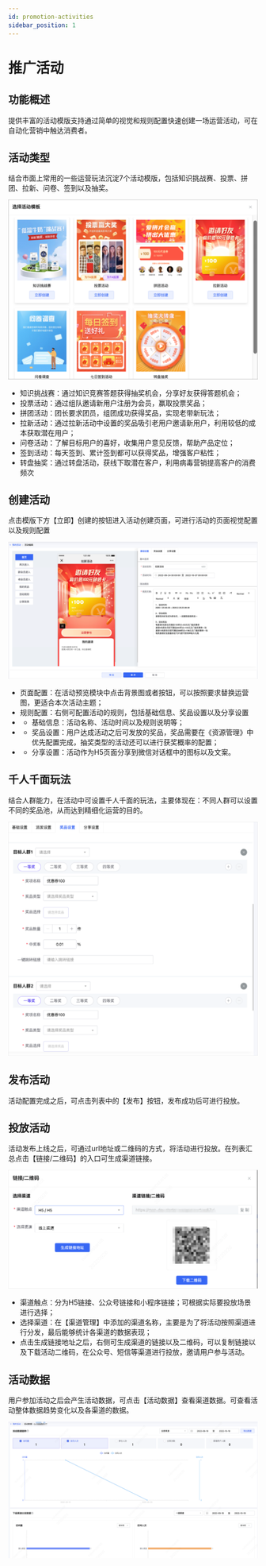 ```yaml
---
id: promotion-activities
sidebar_position: 1
---
```


# 推广活动

## 功能概述

提供丰富的活动模版支持通过简单的视觉和规则配置快速创建一场运营活动，可在自动化营销中触达消费者。

## 活动类型

结合市面上常用的一些运营玩法沉淀7个活动模版，包括知识挑战赛、投票、拼团、拉新、问卷、签到以及抽奖。

![图 36](/img/5cab9f96277ab3077272eb873bec98a99ceaa4ece66eedb7b76db57bc1706959.png)

- 知识挑战赛：通过知识竞赛答题获得抽奖机会，分享好友获得答题机会；
- 投票活动：通过组队邀请新用户注册为会员，赢取投票奖品；
- 拼团活动：团长要求团员，组团成功获得奖品，实现老带新玩法；
- 拉新活动：通过拉新活动中设置的奖品吸引老用户邀请新用户，利用较低的成本获取潜在用户；
- 问卷活动：了解目标用户的喜好，收集用户意见反馈，帮助产品定位；
- 签到活动：每天签到、累计签到都可以获得奖品，增强客户粘性；
- 转盘抽奖：通过转盘活动，获线下取潜在客户，利用病毒营销提高客户的消费频次

## 创建活动

点击模版下方【立即】创建的按钮进入活动创建页面，可进行活动的页面视觉配置以及规则配置

 ![图 38](/img/48a67fee74a413619ac882c759a762f3466fb864e534a66daa0c833934c20065.png)

- 页面配置：在活动预览模块中点击背景图或者按钮，可以按照要求替换运营图，更适合本次活动主题；
- 规则配置：右侧可配置活动的规则，包括基础信息、奖品设置以及分享设置
- - 基础信息：活动名称、活动时间以及规则说明等；
- - 奖品设置：用户达成活动之后可发放的奖品，奖品需要在《资源管理》中优先配置完成，抽奖类型的活动还可以进行获奖概率的配置；
- - 分享设置：活动作为H5页面分享到微信对话框中的图标以及文案。

## 千人千面玩法

结合人群能力，在活动中可设置千人千面的玩法，主要体现在：不同人群可以设置不同的奖品池，从而达到精细化运营的目的。

 ![图 39](/img/1d762ad3b21e67e4fe85010dd24ba6138eb9d34d62327e2ae9d78775505f0401.png)

## 发布活动

活动配置完成之后，可点击列表中的【发布】按钮，发布成功后可进行投放。

## 投放活动

活动发布上线之后，可通过url地址或二维码的方式，将活动进行投放。在列表汇总点击【链接/二维码】的入口可生成渠道链接。

![图 40](/img/99aa2b0cd0dfaa3394a4b2f3b50393e55bbd60601321c0433f548803e80fb12c.png)

- 渠道触点：分为H5链接、公众号链接和小程序链接；可根据实际要投放场景进行选择；
- 选择渠道：在【渠道管理】中添加的渠道名称，主要是为了将活动按照渠道进行分发，最后能够统计各渠道的数据表现；
- 点击生成链接地址之后，右侧可生成渠道的链接以及二维码，可以复制链接以及下载活动二维码，在公众号、短信等渠道进行投放，邀请用户参与活动。

## 活动数据

用户参加活动之后会产生活动数据，可点击【活动数据】查看渠道数据。可查看活动整体数据趋势变化以及各渠道的数据。

![图 41](/img/0184de4060428f22c1982497b536a4833de87dc0d6f1b9ce5ce4715b3f2fac54.png)  
